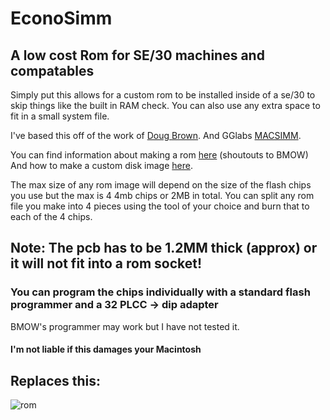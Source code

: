 # EconoSimm
## A low cost Rom for SE/30 machines and compatables
Simply put this allows for a custom rom to be installed inside of a se/30 to skip things like the built in RAM check.
You can also use any extra space to fit in a small system file.

I've based this off of the work of [Doug Brown](https://www.downtowndougbrown.com/category/mac-rom-hacking/).
And GGlabs [MACSIMM](https://gglabs.us/node/2019).

You can find information about making a rom [here](http://www.bigmessowires.com/mac-rom-inator-ii/) (shoutouts to BMOW)
And how to make a custom disk image [here](http://www.bigmessowires.com/2016/07/22/rom-disk-creation-with-rom-inator-ii/).

The max size of any rom image will depend on the size of the flash chips you use but the max is 4 4mb chips or 2MB in total.
You can split any rom file you make into 4 pieces using the tool of your choice and burn that to each of the 4 chips.

## Note: The pcb has to be 1.2MM thick (approx) or it will not fit into a rom socket!

### You can program the chips individually with a standard flash programmer and a 32 PLCC -> dip adapter
BMOW's programmer may work but I have not tested it.

#### I'm not liable if this damages your Macintosh

## Replaces this:
![rom](https://c1.staticflickr.com/3/2430/3686878170_4ca3bbfe2e_z.jpg)